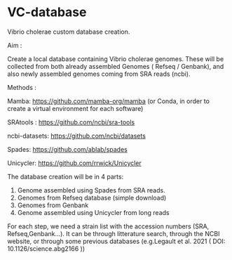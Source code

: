 # VC-database
Vibrio cholerae custom database creation.

Aim : 

Create a local database containing Vibrio cholerae genomes. These will be collected from both already assembled Genomes ( Refseq / Genbank), and also newly assembled genomes coming from SRA reads (ncbi).


Methods : 


Mamba: https://github.com/mamba-org/mamba (or Conda, in order to create a virtual environment for each software) 

SRAtools : https://github.com/ncbi/sra-tools 

ncbi-datasets: https://github.com/ncbi/datasets

Spades: https://github.com/ablab/spades

Unicycler: https://github.com/rrwick/Unicycler

The database creation will be in 4 parts:
1. Genome assembled using Spades from SRA reads.
2. Genomes from Refseq database (simple download)
3. Genomes from Genbank
4. Genome assembled using Unicycler from long reads


For each step, we need a strain list with the accession numbers (SRA, Refseq,Genbank...). It can be through litterature search, through the NCBI website, or through some previous databases (e.g.Legault et al. 2021 ( DOI: 10.1126/science.abg2166 ))
